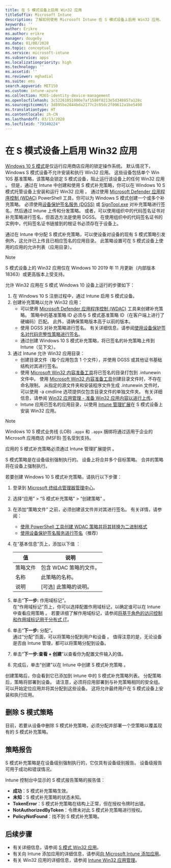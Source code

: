 ```yaml
---
title: 在 S 模式设备上启用 Win32 应用
titleSuffix: Microsoft Intune
description: 了解如何使用 Microsoft Intune 在 S 模式设备上启用 Win32 应用。
keywords: ''
author: Erikre
ms.author: erikre
manager: dougeby
ms.date: 01/08/2020
ms.topic: conceptual
ms.service: microsoft-intune
ms.subservice: apps
ms.localizationpriority: high
ms.technology: ''
ms.assetid: ''
ms.reviewer: mghadial
ms.suite: ems
search.appverid: MET150
ms.custom: intune-azure
ms.collection: M365-identity-device-management
ms.openlocfilehash: 3c52261051000e7af1580f8213e5d348857a128c
ms.sourcegitcommit: 3d895be2844bda2177c2c85dc2f09612a1be5490
ms.translationtype: HT
ms.contentlocale: zh-CN
ms.lasthandoff: 03/13/2020
ms.locfileid: "79340224"
---
```

# <a name="enable-win32-apps-on-s-mode-devices"></a>在 S 模式设备上启用 Win32 应用

[Windows 10 S 模式](https://docs.microsoft.com/windows/deployment/s-mode)是仅运行应用商店应用的锁定操作系统。 默认情况下，Windows S 模式设备不允许安装和执行 Win32 应用。 这些设备包括单个 Win 10S 基准策略，该策略会锁定 S 模式设备，阻止运行该设备上的任何 Win32 应用  。 但是，通过在 Intune 中创建和使用 S 模式补充策略，你可以在 Windows 10 S 模式托管设备上安装和运行 Win32 应用  。 通过使用 [Microsoft Defender 应用程序控制 (WDAC)](https://docs.microsoft.com/windows/security/threat-protection/windows-defender-application-control/windows-defender-application-control) PowerShell 工具，你可以为 Windows S 模式创建一个或多个补充策略。 必须使用[设备保护签名服务 (DGSS)](https://go.microsoft.com/fwlink/?linkid=2095629) 或 [SignTool.exe](https://docs.microsoft.com/windows/security/threat-protection/windows-defender-application-control/signing-policies-with-signtool) 对补充策略进行签名，然后通过 Intune 上传和分发策略。 或者，可以使用组织中的代码签名证书对补充策略进行签名，但首选方法是使用 DGSS。 在使用组织中的代码签名证书的实例中，代码签名证书链接到的根证书必须存在于设备上。

通过在 Intune 中分配 S 模式补充策略，可以使设备对设备的现有 S 模式策略引发例外，这允许已上传且已相应签名的应用目录。 此策略设置可在 S 模式设备上使用的应用的允许列表（应用目录）。

> [!NOTE]
> S 模式设备上的 Win32 应用仅在 Windows 10 2019 年 11 月更新（内部版本 18363）或更高版本上受支持。

<!-- Add WDAC tooling diagram  -->

允许 Win32 应用在 S 模式 Windows 10 设备上运行的步骤如下：

1. 在 Windows 10 S 注册过程中，通过 Intune 启用 S 模式设备。
2. 创建补充策略以允许 Win32 应用：
   - 可以使用 [Microsoft Defender 应用程序控制 (WDAC)](https://docs.microsoft.com/windows/security/threat-protection/windows-defender-application-control/windows-defender-application-control) 工具来创建补充策略。 策略中的基准策略 ID 必须与 S 模式基准策略 ID（在客户端上进行了硬编码）匹配。 此外，请确保策略版本高于以前的版本。
   - 使用 DGSS 对补充策略进行签名。 有关详细信息，请参阅[使用设备保护签名对代码完整性策略进行签名](https://docs.microsoft.com/microsoft-store/sign-code-integrity-policy-with-device-guard-signing)。
   - 通过创建 Windows 10 S 模式补充策略，将已签名的补充策略上传到 Intune（见下文）。
3. 通过 Intune 允许 Win32 应用目录：
   - 创建目录文件（每个应用包含 1 个文件），并使用 DGSS 或其他证书基础结构对其进行签名。
   - 使用 [Microsoft Win32 内容准备工具](https://go.microsoft.com/fwlink/?linkid=2065730)将已签名的目录打包到 .intunewin  文件中。 使用 [Microsoft Win32 内容准备工具](https://go.microsoft.com/fwlink/?linkid=2065730)创建目录文件时，不存在命名限制。 从指定的源文件夹和安装程序文件生成 .intunewin  文件时，可以使用 -a cmdline 选项提供仅包含目录文件的单独文件夹。 有关详细信息，请参阅 [Win32 应用管理 - 准备 Win32 应用内容以进行上传](apps-win32-app-management.md#prepare-the-win32-app-content-for-upload)。
   - Intune 应用已签名的应用目录，以使用 [Intune 管理扩展](intune-management-extension.md)在 S 模式设备上安装 Win32 应用。

> [!NOTE]
> Windows 10 S 模式业务线 (LOB) `.appx` 和 `.appx` 捆绑将通过适用于企业的 Microsoft 应用商店 (MSFB) 签名受到支持。
>
> 应用的 S 模式补充策略必须通过 Intune 管理扩展提供  。
>
> S 模式策略是在设备级别强制执行的。 设备上将合并多个目标策略。 合并的策略将在设备上强制执行。

若要创建 Windows 10 S 模式补充策略，请执行以下步骤：

1. 登录到 [Microsoft 终结点管理器管理中心](https://go.microsoft.com/fwlink/?linkid=2109431)。
2. 选择“应用” > “S 模式补充策略” > “创建策略”    。
3. 在添加“策略文件”  之前，必须创建该文件并对其进行签名。 有关详情，请参阅：
    - [使用 PowerShell 工具创建 WDAC 策略并将其转换为二进制格式](https://go.microsoft.com/fwlink/?linkid=2095387)
    - [使用设备保护签名服务进行签名](https://go.microsoft.com/fwlink/?linkid=2095629)（推荐） 

4. 在“基本信息”页上，添加以下值  ：

    | 值 | 说明 |
    |--------------|------------------------------------------------|
    | 策略文件 | 包含 WDAC 策略的文件。 |
    | 名称 | 此策略的名称。 |
    | 说明 | [可选] 此策略的说明。 |

5. 单击“**下一步:** 作用域标记”。<br>
   在“作用域标记”页上，你可以选择配置作用域标记，以确定谁可以在 Intune 中查看应用策略  。 若要详细了解作用域标记，请参阅[将基于角色的访问控制和作用域标记用于分布式 IT](../fundamentals/scope-tags.md)。

6. 单击“**下一步:** 分配”。<br>
   通过“分配”页面，可以将策略分配到用户和设备  。 值得注意的是，无论设备是否由 Intune 管理，都可以将策略分配到设备。
7. 单击“**下一步:查看 + 创建**”以查看你为配置文件输入的值。
8. 完成后，单击“创建”以在 Intune 中创建 S 模式补充策略  。

创建策略后，你会看到它已添加到 Intune 中的 S 模式补充策略列表。 分配策略后，策略将部署到设备。 请注意，必须将应用部署到与补充策略相同的安全组。 可以开始定位应用并将其分配到这些设备。 这将允许最终用户在 S 模式设备上安装和执行应用。

## <a name="removal-of-s-mode-policy"></a>删除 S 模式策略

目前，若要从设备中删除 S 模式补充策略，必须分配并部署一个空策略以覆盖现有的 S 模式补充策略。

## <a name="policy-reporting"></a>策略报告

S 模式补充策略是在设备级别强制执行的，它仅具有设备级别报告。 设备级报告可用于成功和错误情况。

Intune 控制台中显示的 S 模式报告策略的报告值：
- **成功**：S 模式补充策略生效。
- **未知**：S 模式补充策略的状态未知。
- **TokenError**：S 模式补充策略在结构上正常，但在授权令牌时出错。
- **NotAuthorizedByToken**：令牌未对此 S 模式补充策略进行授权。
- **PolicyNotFound**：找不到 S 模式补充策略。

## <a name="next-steps"></a>后续步骤

- 有关详细信息，请参阅 [S 模式 Win32 应用](https://docs.microsoft.com/windows/security/threat-protection/windows-defender-application-control/lob-win32-apps-on-s)。
- 有关向 Intune 添加应用的详细信息，请参阅[向 Microsoft Intune 添加应用](apps-add.md)。
- 有关 Win32 应用的详细信息，请参阅 [Intune Win32 应用管理](apps-win32-app-management.md)。
